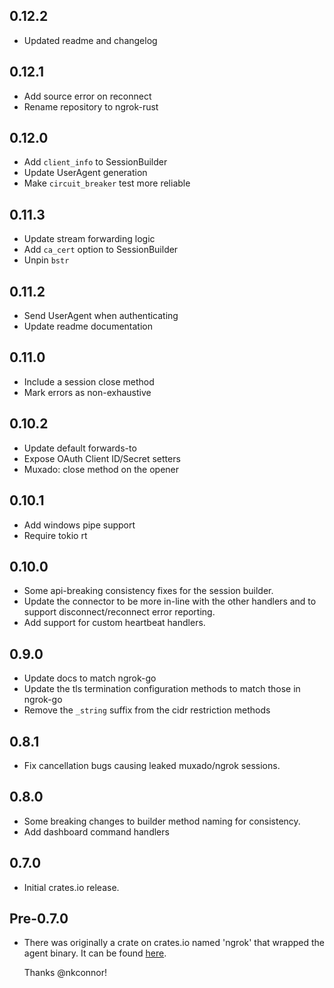 ## 0.12.2

* Updated readme and changelog

## 0.12.1

* Add source error on reconnect
* Rename repository to ngrok-rust

## 0.12.0

* Add `client_info` to SessionBuilder
* Update UserAgent generation
* Make `circuit_breaker` test more reliable

## 0.11.3

* Update stream forwarding logic
* Add `ca_cert` option to SessionBuilder
* Unpin `bstr`

## 0.11.2

* Send UserAgent when authenticating
* Update readme documentation

## 0.11.0

* Include a session close method
* Mark errors as non-exhaustive

## 0.10.2

* Update default forwards-to
* Expose OAuth Client ID/Secret setters
* Muxado: close method on the opener

## 0.10.1

* Add windows pipe support
* Require tokio rt

## 0.10.0

* Some api-breaking consistency fixes for the session builder.
* Update the connector to be more in-line with the other handlers and to support
  disconnect/reconnect error reporting.
* Add support for custom heartbeat handlers.

## 0.9.0

* Update docs to match ngrok-go
* Update the tls termination configuration methods to match those in ngrok-go
* Remove the `_string` suffix from the cidr restriction methods

## 0.8.1

* Fix cancellation bugs causing leaked muxado/ngrok sessions.

## 0.8.0

* Some breaking changes to builder method naming for consistency.
* Add dashboard command handlers

## 0.7.0

* Initial crates.io release.

## Pre-0.7.0

* There was originally a crate on crates.io named 'ngrok' that wrapped the agent
  binary. It can be found [here](https://github.com/nkconnor/ngrok).

  Thanks @nkconnor!
